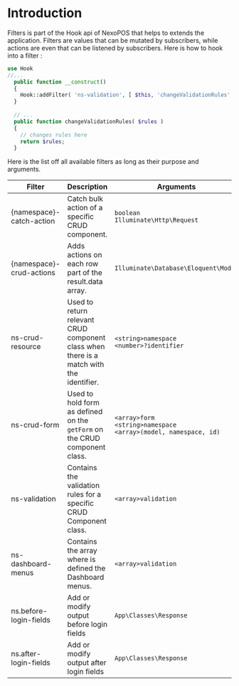 # Introduction
Filters is part of the Hook api of NexoPOS that helps to extends the application. 
Filters are values that can be mutated by subscribers, while actions are even that can be listened by subscribers. Here is how to hook into a filter : 
```php
use Hook
//...
  public function __construct()
  {
    Hook::addFilter( 'ns-validation', [ $this, 'changeValidationRules' ]);
  }
  
  // ...
  public function changeValidationRules( $rules )
  {
    // changes rules here
    return $rules;
  }
```

Here is the list off all available filters as long as their purpose and arguments.

| Filter                   | Description         | Arguments  | Version     | Status |
| ------------------------ | ------------------- | ---------- | ----------- | ------ |
| {namespace}-catch-action | Catch bulk action of a specific CRUD component. | `boolean`<br>`Illuminate\Http\Request`| 4.0-beta-1 | Valid |
| {namespace}-crud-actions | Adds actions on each row part of the result.data array. | `Illuminate\Database\Eloquent\Model`| 4.0-beta-1 | Valid |
| ns-crud-resource         | Used to return relevant CRUD component class when there is a match with the identifier. | `<string>namespace`<br>`<number>?identifier` | 4.0-beta-1 | Valid |
| ns-crud-form             | Used to hold form as defined on the `getForm` on the CRUD component class. | `<array>form`<br> `<string>namespace`<br> `<array>(model, namespace, id)`| 4.0-beta-1 | Valid |
| ns-validation            | Contains the validation rules for a specific CRUD Component class.      | `<array>validation`| 4.0-beta-1 | Valid |
| ns-dashboard-menus       | Contains the array where is defined the Dashboard menus.                | `<array>validation`| 4.0-beta-1 | Valid |
|ns.before-login-fields    | Add or modify output before login fields | `App\Classes\Response`   | 4.0-beta-1 | Valid    |
|ns.after-login-fields     | Add or modify output after login fields  | `App\Classes\Response`   | 4.0-beta-1 | Valid    |
